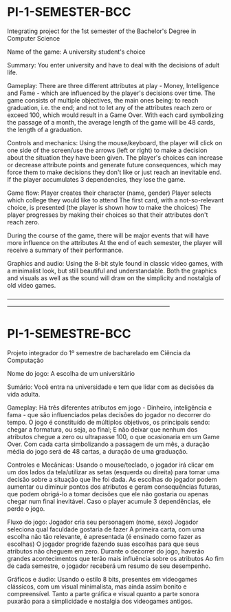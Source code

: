 # PI-1-SEMESTER-BCC
Integrating project for the 1st semester of the Bachelor's Degree in Computer Science

Name of the game: A university student's choice

Summary:
You enter university and have to deal with the decisions of adult life.

Gameplay:
There are three different attributes at play - Money, Intelligence and Fame - which are influenced by the player's decisions over time. The game consists of multiple objectives, the main ones being: to reach graduation, i.e. the end; and not to let any of the attributes reach zero or exceed 100, which would result in a Game Over.
With each card symbolizing the passage of a month, the average length of the game will be 48 cards, the length of a graduation.

Controls and mechanics:
Using the mouse/keyboard, the player will click on one side of the screen/use the arrows (left or right) to make a decision about the situation they have been given. The player's choices can increase or decrease attribute points and generate future consequences, which may force them to make decisions they don't like or just reach an inevitable end.
If the player accumulates 3 dependencies, they lose the game.

Game flow:
Player creates their character (name, gender)
Player selects which college they would like to attend
The first card, with a not-so-relevant choice, is presented (the player is shown how to make the choices)
The player progresses by making their choices so that their attributes don't reach zero.

During the course of the game, there will be major events that will have more influence on the attributes
At the end of each semester, the player will receive a summary of their performance.

Graphics and audio:
Using the 8-bit style found in classic video games, with a minimalist look, but still beautiful and understandable. Both the graphics and visuals as well as the sound will draw on the simplicity and nostalgia of old video games.

———————————————————————————————————————————————————————————————

# PI-1-SEMESTRE-BCC
Projeto integrador do 1º semestre de bacharelado em Ciência da Computação

Nome do jogo: A escolha de um universitário

Sumário:
Você entra na universidade e tem que lidar com as decisões da vida adulta.

Gameplay:
Há três diferentes atributos em jogo - Dinheiro, inteligência e fama - que são influenciados pelas decisões do jogador no decorrer do tempo. O jogo é constituído de múltiplos objetivos, os principais sendo: chegar a formatura, ou seja, ao final; E não deixar que nenhum dos atributos chegue a zero ou ultrapasse 100, o que ocasionaria em um Game Over.
Com cada carta simbolizando a passagem de um mês, a duração média do jogo será de 48 cartas, a duração de uma graduação.

Controles e Mecânicas:
Usando o mouse/teclado, o jogador irá clicar em um dos lados da tela/utilizar as setas (esquerda ou direita) para tomar uma decisão sobre a situação que lhe foi dada. As escolhas do jogador podem aumentar ou diminuir pontos dos atributos e geram consequências futuras, que podem obrigá-lo a tomar decisões que ele não gostaria ou apenas chegar num final inevitável.
Caso o player acumule 3 dependências, ele perde o jogo.

Fluxo do jogo:
Jogador cria seu personagem (nome, sexo)
Jogador seleciona qual faculdade gostaria de fazer
A primeira carta, com uma escolha não tão relevante, é apresentada (é ensinado como fazer as escolhas)
O jogador progride fazendo suas escolhas para que seus atributos não cheguem em zero.
Durante o decorrer do jogo, haverão grandes acontecimentos que terão mais influência sobre os atributos
Ao fim de cada semestre, o jogador receberá um resumo de seu desempenho.

Gráficos e áudio:
Usando o estilo 8 bits, presentes em videogames clássicos, com um visual minimalista, mas ainda assim bonito e compreensível. Tanto a parte gráfica e visual quanto a parte sonora puxarão para a simplicidade e nostalgia dos videogames antigos.




